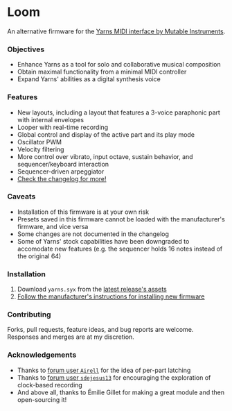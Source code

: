 # Loom
An alternative firmware for the [Yarns MIDI interface by Mutable Instruments](https://mutable-instruments.net/modules/yarns/).

### Objectives
- Enhance Yarns as a tool for solo and collaborative musical composition
- Obtain maximal functionality from a minimal MIDI controller
- Expand Yarns' abilities as a digital synthesis voice

### Features
- New layouts, including a layout that features a 3-voice paraphonic part with internal envelopes
- Looper with real-time recording
- Global control and display of the active part and its play mode
- Oscillator PWM
- Velocity filtering
- More control over vibrato, input octave, sustain behavior, and sequencer/keyboard interaction
- Sequencer-driven arpeggiator
- [Check the changelog for more!](https://github.com/rcrogers/mutable-instruments-eurorack/releases)

### Caveats
- Installation of this firmware is at your own risk
- Presets saved in this firmware cannot be loaded with the manufacturer's firmware, and vice versa
- Some changes are not documented in the changelog
- Some of Yarns' stock capabilities have been downgraded to accomodate new features (e.g. the sequencer holds 16 notes instead of the original 64)

### Installation
1. Download `yarns.syx` from the [latest release's assets](https://github.com/rcrogers/mutable-instruments-eurorack/releases/latest)
2. [Follow the manufacturer's instructions for installing new firmware](https://mutable-instruments.net/modules/yarns/manual/#firmware)

### Contributing
Forks, pull requests, feature ideas, and bug reports are welcome.  Responses and merges are at my discretion.

### Acknowledgements
- Thanks to [forum user `Airell`](https://forum.mutable-instruments.net/t/yarns-firmware-wish-list/8051/39) for the idea of per-part latching
- Thanks to [forum user `sdejesus13`](https://forum.mutable-instruments.net/t/yarns-firmware-wish-list/8051/24) for encouraging the exploration of clock-based recording
- And above all, thanks to Émilie Gillet for making a great module and then open-sourcing it!
